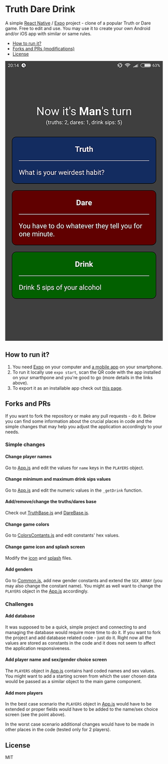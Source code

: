 # Truth Dare Drink
A simple [React Native](https://github.com/facebook/react-native) / [Expo](https://github.com/expo/expo) project - clone of a popular Truth or Dare game.
Free to edit and use. You may use it to create your own Android and/or iOS app with similar or same rules.

- [How to run it?](#how-to-run-it)
- [Forks and PRs (modifications)](#forks-and-prs)
- [License](#license)

![Game screen](game-screen.png)

## How to run it?
1. You need [Expo](https://docs.expo.io/versions/latest/) on your computer
and [a mobile app](https://docs.expo.io/versions/v31.0.0/introduction/installation#mobile-client-expo-for-ios-and-android) on your smartphone.
2. To run it locally use `expo start`, scan the QR code with the app installed on your smarthpone and you're good to go
(more details in the links above).
3. To export it as an installable app check out [this page](https://docs.expo.io/versions/latest/distribution/building-standalone-apps).

## Forks and PRs
If you want to fork the repository or make any pull requests - do it. Below you can find some information about
the crucial places in code and the simple changes that may help you adjust the application accordingly to your needs.

### Simple changes

#### Change player names
Go to [App.js](App.js) and edit the values for `name` keys in the `PLAYERS` object.

#### Change minimum and maximum drink sips values
Go to [App.js](App.js) and edit the numeric values in the `_getDrink` function.

#### Add/remove/change the truths/dares base
Check out [TruthBase.js](data/TruthBase.js) and [DareBase.js](data/DareBase.js).

#### Change game colors
Go to [ColorsContants.js](ColorsContants.js) and edit constants' hex values.

#### Change game icon and splash screen
Modify the [icon](assets/icon.png) and [splash](assets/splash.png) files.

#### Add genders
Go to [Common.js](data/Common.js), add new gender constants and extend the `SEX_ARRAY` (you may also change the constant name).
You might as well want to change the `PLAYERS` object in the [App.js](App.js) accordingly.

### Challenges

#### Add database
It was supposed to be a quick, simple project and connecting to and managing the database would require more time to do it.
If you want to fork the project and add database related code - just do it. Right now all the values are stored as constants in the code
and it does not seem to affect the application responsiveness.

#### Add player name and sex/gender choice screen
The `PLAYERS` object in [App.js](App.js) contains hard coded names and sex values. You might want to add a starting screen
from which the user chosen data would be passed as a similar object to the main game component.

#### Add more players
In the best case scenario the `PLAYERS` object in [App.js](App.js) would have to be extended or proper fields would have to be added
to the name/sex choice screen (see the point above).

In the worst case scenario additional changes would have to be made in other places in the code (tested only for 2 players).

## License
MIT